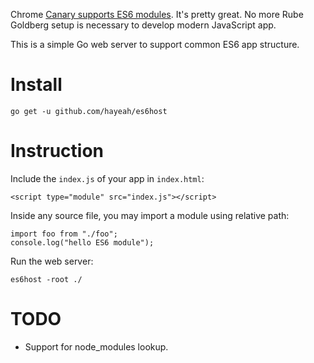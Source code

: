 Chrome [Canary supports ES6 modules](https://medium.com/dev-channel/es6-modules-in-chrome-canary-m60-ba588dfb8ab7). It's pretty great. No more Rube Goldberg setup is necessary to develop modern JavaScript app.

This is a simple Go web server to support common ES6 app structure.

# Install

```
go get -u github.com/hayeah/es6host
```

# Instruction

Include the `index.js` of your app in `index.html`:

```
<script type="module" src="index.js"></script>
```

Inside any source file, you may import a module using relative path:

```
import foo from "./foo";
console.log("hello ES6 module");
```

Run the web server:

```
es6host -root ./
```

# TODO

* Support for node_modules lookup.